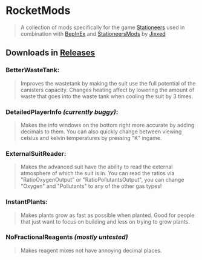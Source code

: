 # RocketMods
> A collection of mods specifically for the game [Stationeers](https://store.steampowered.com/app/544550/Stationeers/)
> used in combination with [BepInEx](https://github.com/BepInEx/BepInEx)
> and
> [StationeersMods](https://github.com/jixxed/StationeersMods/releases/latest/)
> by [Jixxed](https://github.com/jixxed/)

## Downloads in [Releases](https://github.com/TerameTechYT/RocketMods/releases/latest)

### BetterWasteTank:
> Improves the wastetank by making the suit use the full potential of the canisters capacity.
> Changes heating affect by lowering the amount of waste that goes into the waste tank when cooling the suit by 3 times.

### DetailedPlayerInfo *(currently buggy)*:
> Makes the info windows on the bottom right more accurate by adding decimals to them.
> You can also quickly change between viewing celsius and kelvin temperatures by pressing "K" ingame.

### ExternalSuitReader:
> Makes the advanced suit have the ability to read the external atmosphere of which the suit is in.
> You can read the ratios via "RatioOxygenOutput" or "RatioPollutantsOutput", you can change "Oxygen" and "Pollutants" to any of the other gas types!

### InstantPlants:
> Makes plants grow as fast as possible when planted.
> Good for people that just want to focus on building and less on trying to grow plants.

### NoFractionalReagents *(mostly untested)*
> Makes reagent mixes not have annoying decimal places.